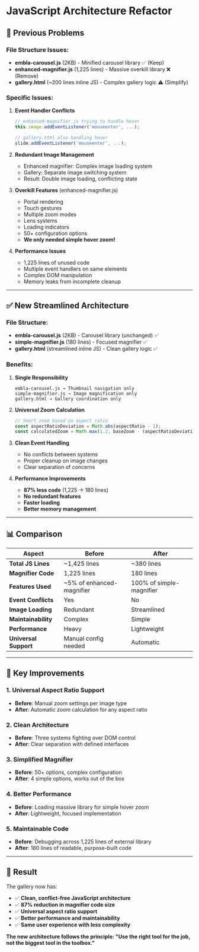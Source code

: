 # JavaScript Architecture Refactor

## 🚨 **Previous Problems**

### **File Structure Issues:**

-   **embla-carousel.js** (2KB) - Minified carousel library ✅ (Keep)
-   **enhanced-magnifier.js** (1,225 lines) - Massive overkill library ❌ (Remove)
-   **gallery.html** (~200 lines inline JS) - Complex gallery logic ⚠️ (Simplify)

### **Specific Issues:**

1. **Event Handler Conflicts**

    ```javascript
    // enhanced-magnifier.js trying to handle hover
    this.image.addEventListener('mouseenter', ...);

    // gallery.html also handling hover
    slide.addEventListener('mouseenter', ...);
    ```

2. **Redundant Image Management**

    - Enhanced magnifier: Complex image loading system
    - Gallery: Separate image switching system
    - Result: Double image loading, conflicting state

3. **Overkill Features** (enhanced-magnifier.js)

    - Portal rendering
    - Touch gestures
    - Multiple zoom modes
    - Lens systems
    - Loading indicators
    - 50+ configuration options
    - **We only needed simple hover zoom!**

4. **Performance Issues**
    - 1,225 lines of unused code
    - Multiple event handlers on same elements
    - Complex DOM manipulation
    - Memory leaks from incomplete cleanup

---

## ✅ **New Streamlined Architecture**

### **File Structure:**

-   **embla-carousel.js** (2KB) - Carousel library (unchanged) ✅
-   **simple-magnifier.js** (180 lines) - Focused magnifier ✅
-   **gallery.html** (streamlined inline JS) - Clean gallery logic ✅

### **Benefits:**

1. **Single Responsibility**

    ```
    embla-carousel.js → Thumbnail navigation only
    simple-magnifier.js → Image magnification only
    gallery.html → Gallery coordination only
    ```

2. **Universal Zoom Calculation**

    ```javascript
    // Smart zoom based on aspect ratio
    const aspectRatioDeviation = Math.abs(aspectRatio - 1);
    const calculatedZoom = Math.max(1.2, baseZoom - (aspectRatioDeviation * 0.4));
    ```

3. **Clean Event Handling**

    - No conflicts between systems
    - Proper cleanup on image changes
    - Clear separation of concerns

4. **Performance Improvements**
    - **87% less code** (1,225 → 180 lines)
    - **No redundant features**
    - **Faster loading**
    - **Better memory management**

---

## 📊 **Comparison**

| Aspect                | Before                    | After                    |
| --------------------- | ------------------------- | ------------------------ |
| **Total JS Lines**    | ~1,425 lines              | ~380 lines               |
| **Magnifier Code**    | 1,225 lines               | 180 lines                |
| **Features Used**     | ~5% of enhanced-magnifier | 100% of simple-magnifier |
| **Event Conflicts**   | Yes                       | No                       |
| **Image Loading**     | Redundant                 | Streamlined              |
| **Maintainability**   | Complex                   | Simple                   |
| **Performance**       | Heavy                     | Lightweight              |
| **Universal Support** | Manual config needed      | Automatic                |

---

## 🎯 **Key Improvements**

### **1. Universal Aspect Ratio Support**

-   **Before**: Manual zoom settings per image type
-   **After**: Automatic zoom calculation for any aspect ratio

### **2. Clean Architecture**

-   **Before**: Three systems fighting over DOM control
-   **After**: Clear separation with defined interfaces

### **3. Simplified Magnifier**

-   **Before**: 50+ options, complex configuration
-   **After**: 4 simple options, works out of the box

### **4. Better Performance**

-   **Before**: Loading massive library for simple hover zoom
-   **After**: Lightweight, focused implementation

### **5. Maintainable Code**

-   **Before**: Debugging across 1,225 lines of external library
-   **After**: 180 lines of readable, purpose-built code

---

## 🚀 **Result**

The gallery now has:

-   ✅ **Clean, conflict-free JavaScript architecture**
-   ✅ **87% reduction in magnifier code size**
-   ✅ **Universal aspect ratio support**
-   ✅ **Better performance and maintainability**
-   ✅ **Same user experience with less complexity**

**The new architecture follows the principle: "Use the right tool for the job, not the biggest tool in the toolbox."**
